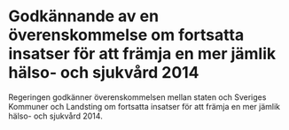 # Godkännande av en överenskommelse om fortsatta insatser för att främja en mer jämlik hälso- och sjukvård 2014

Regeringen godkänner överenskommelsen mellan staten och Sveriges Kommuner och Landsting om fortsatta insatser för att främja en mer jämlik hälso- och sjukvård 2014.
